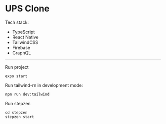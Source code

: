 # UPS Clone

Tech stack:

- TypeScript
- React Native
- TailwindCSS
- Firebase
- GraphQL

---

Run project

```
expo start
```

Run tailwind-rn in development mode:

```
npm run dev:tailwind
```

Run stepzen

```
cd stepzen
stepzen start
```
